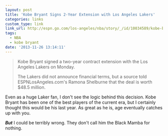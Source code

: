 ```yaml
---
layout: post
title: 'Kobe Bryant Signs 2-Year Extension with Los Angeles Lakers'
categories: links
custom_type: link
link_url: http://espn.go.com/los-angeles/nba/story/_/id/10034589/kobe-bryant-signs-two-year-contract-extension-los-angeles-lakers
tags:
  - NBA
  - kobe bryant
date: '2013-11-26 13:14:11'
---
```

>Kobe Bryant signed a two-year contract extension with the Los Angeles Lakers on Monday.
>
>The Lakers did not announce financial terms, but a source told ESPNLosAngeles.com's Ramona Shelburne that the deal is worth $48.5 million.

Even as a huge Laker fan, I don't see the logic behind this decision. Kobe Bryant has been one of the best players of the current era, but I certainly thought this would be his last year. As great as he is, age eventually catches up with you.

***But*** I could be terribly wrong. They don't call him the Black Mamba for nothing.
